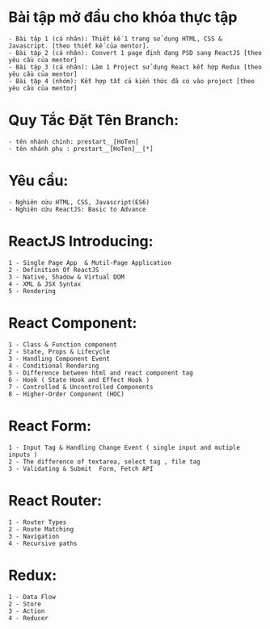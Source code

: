 # Bài tập mở đầu cho khóa thực tập
    - Bài tập 1 (cá nhân): Thiết kế 1 trang sử dụng HTML, CSS & Javascript. [theo thiết kế của mentor].
    - Bài tập 2 (cá nhân): Convert 1 page định đạng PSD sang ReactJS [theo yêu cầu của mentor]
    - Bài tập 3 (cá nhân): Làm 1 Project sử dụng React kết hợp Redux [theo yêu cầu của mentor]
    - Bài tập 4 (nhóm): Kết hợp tất cả kiến thức đã có vào project [theo yêu cầu của mentor]
# Quy Tắc Đặt Tên Branch:
    - tên nhánh chính: prestart__[HoTen]
    - tên nhánh phụ : prestart__[HoTen]__[*]
  
# Yêu cầu:
    - Nghiên cứu HTML, CSS, Javascript(ES6)
    - Nghiên cứu ReactJS: Basic to Advance
# ReactJS Introducing:
    1 - Single Page App  & Mutil-Page Application
    2 - Definition Of ReactJS
    3 - Native, Shadow & Virtual DOM
    4 - XML & JSX Syntax
    5 - Rendering
# React Component:
    1 - Class & Function component
    2 - State, Props & Lifecycle
    3 - Handling Component Event
    4 - Conditional Rendering
    5 - Difference between html and react component tag
    6 - Hook ( State Hook and Effect Hook )
    7 - Controlled & Uncontrolled Components
    8 - Higher-Order Component (HOC)
# React Form:
    1 - Input Tag & Handling Change Event ( single input and mutiple inputs )
    2 - The difference of textarea, select tag , file tag
    3 - Validating & Submit  Form, Fetch API
# React Router:
    1 - Router Types
    2 - Route Matching
    3 - Navigation
    4 - Recursive paths
# Redux:
    1 - Data Flow
    2 - Store
    3 - Action
    4 - Reducer





